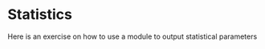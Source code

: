 # Statistics


<!-- WARNING: THIS FILE WAS AUTOGENERATED! DO NOT EDIT! -->

Here is an exercise on how to use a module to output statistical parameters
